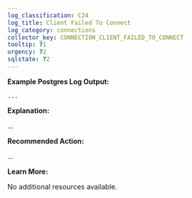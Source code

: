 ```yaml
---
log_classification: C24
log_title: Client Failed To Connect
log_category: connections
collector_key: CONNECTION_CLIENT_FAILED_TO_CONNECT
tooltip: ?1
urgency: ?2
sqlstate: ?2
---
```


**Example Postgres Log Output:**

```
...
```

**Explanation:**

...

**Recommended Action:**

...

**Learn More:**

No additional resources available.
